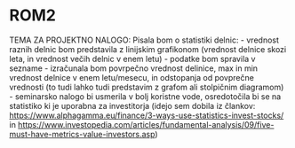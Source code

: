 # ROM2

TEMA ZA PROJEKTNO NALOGO:
  Pisala bom o statistiki delnic:
    - vrednost raznih delnic bom predstavila z linijskim grafikonom (vrednost delnice skozi leta, in vrednost večih delnic v enem letu)
    - podatke bom spravila v sezname
    - izračunala bom povrpečno vrednost delinice, max in min vrednost delnice v enem letu/mesecu, in odstopanja od povprečne vrednosti (to        tudi lahko tudi predstavim z grafom ali stolpičnim diagramom)
    - seminarsko nalogo bi usmerila v bolj koristne vode, osredotočila bi se na statistiko ki je uporabna za investitorja (idejo sem dobila       iz člankov: https://www.alphagamma.eu/finance/3-ways-use-statistics-invest-stocks/ in        https://www.investopedia.com/articles/fundamental-analysis/09/five-must-have-metrics-value-investors.asp)
